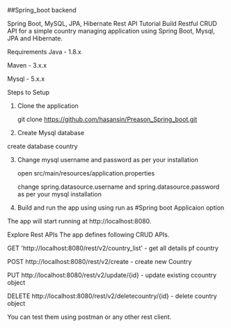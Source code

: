 ##Spring_boot
backend


Spring Boot, MySQL, JPA, Hibernate Rest API Tutorial
Build Restful CRUD API for a simple country managing application using Spring Boot, Mysql, JPA and Hibernate.

Requirements
Java - 1.8.x

Maven - 3.x.x

Mysql - 5.x.x

Steps to Setup
1. Clone the application

   git clone https://github.com/hasansin/Preason_Spring_boot.git

2. Create Mysql database

  create database country

3. Change mysql username and password as per your installation

   open src/main/resources/application.properties

   change spring.datasource.username and spring.datasource.password as per your mysql installation

4. Build and run the app using using run as #Spring boot Applicaion option

The app will start running at http://localhost:8080.

Explore Rest APIs
The app defines following CRUD APIs.


GET 'http://localhost:8080/rest/v2/country_list' - get all details pf country

POST http://localhost:8080/rest/v2/create -  create new Country
 
PUT http://localhost:8080/rest/v2/update/{id} - update existing ccountry object

DELETE http://localhost:8080/rest/v2/deletecountry/{id} - delete country object


You can test them using postman or any other rest client.
